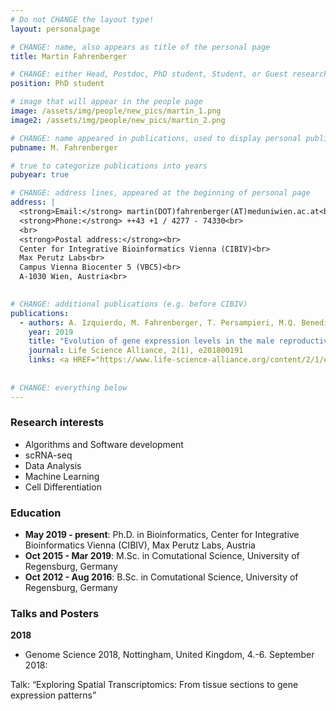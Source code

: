 ```yaml
---
# Do not CHANGE the layout type!
layout: personalpage

# CHANGE: name, also appears as title of the personal page
title: Martin Fahrenberger

# CHANGE: either Head, Postdoc, PhD student, Student, or Guest researcher
position: PhD student

# image that will appear in the people page
image: /assets/img/people/new_pics/martin_1.png
image2: /assets/img/people/new_pics/martin_2.png

# CHANGE: name appeared in publications, used to display personal publications
pubname: M. Fahrenberger

# true to categorize publications into years
pubyear: true

# CHANGE: address lines, appeared at the beginning of personal page
address: |
  <strong>Email:</strong> martin(DOT)fahrenberger(AT)meduniwien.ac.at<br>
  <strong>Phone:</strong> ++43 +1 / 4277 - 74330<br>
  <br>
  <strong>Postal address:</strong><br>
  Center for Integrative Bioinformatics Vienna (CIBIV)<br>
  Max Perutz Labs<br>
  Campus Vienna Biocenter 5 (VBC5)<br>
  A-1030 Wien, Austria<br>
  

# CHANGE: additional publications (e.g. before CIBIV)
publications:
  - authors: A. Izquierdo, M. Fahrenberger, T. Persampieri, M.Q. Benedict, T. Giles, F. Catteruccia, R.D. Emes, T. Dottorini
    year: 2019
    title: "Evolution of gene expression levels in the male reproductive organs of Anopheles mosquitoes."
    journal: Life Science Alliance, 2(1), e201800191
    links: <a HREF="https://www.life-science-alliance.org/content/2/1/e201800191">(DOI:10.26508/lsa.201800191)</a>
  
  
# CHANGE: everything below
---
```

### Research interests
<div class="hline"></div>

* Algorithms and Software development
* scRNA-seq
* Data Analysis
* Machine Learning
* Cell Differentiation

### Education
<div class="hline"></div>

* __May 2019 - present__: Ph.D. in Bioinformatics, Center for Integrative Bioinformatics Vienna (CIBIV), Max Perutz Labs, Austria<br>
* __Oct 2015 - Mar 2019__: M.Sc. in Comutational Science, University of Regensburg, Germany
* __Oct 2012 - Aug 2016__: B.Sc. in Comutational Science, University of Regensburg, Germany

### Talks and Posters
<div class="hline"></div>

__2018__
* Genome Science 2018, Nottingham, United Kingdom, 4.-6. September 2018:

Talk: “Exploring Spatial Transcriptomics: From tissue sections to gene expression patterns”
